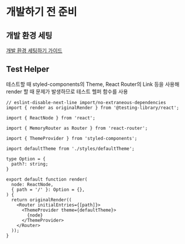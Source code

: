 # 개발하기 전 준비

## 개발 환경 세팅

[개발 환경 세팅하기 가이드](https://github.com/megaptera-kr/textbook/tree/main/start-megaptera-shop-client)

## Test Helper

테스트할 때 styled-components의 Theme, React Router의 Link 등을 사용해 render 할 때 문제가 발생하므로 테스트 헬퍼 함수를 사용

```tsx
// eslint-disable-next-line import/no-extraneous-dependencies
import { render as originalRender } from '@testing-library/react';

import { ReactNode } from 'react';

import { MemoryRouter as Router } from 'react-router';

import { ThemeProvider } from 'styled-components';

import defaultTheme from './styles/defaultTheme';

type Option = {
  path?: string;
}

export default function render(
  node: ReactNode,
  { path = '/' }: Option = {},
) {
  return originalRender((
    <Router initialEntries={[path]}>
      <ThemeProvider theme={defaultTheme}>
        {node}
      </ThemeProvider>
    </Router>
  ));
}
```
